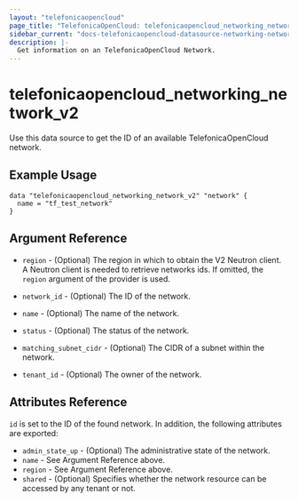 ```yaml
---
layout: "telefonicaopencloud"
page_title: "TelefonicaOpenCloud: telefonicaopencloud_networking_network_v2"
sidebar_current: "docs-telefonicaopencloud-datasource-networking-network-v2"
description: |-
  Get information on an TelefonicaOpenCloud Network.
---
```


# telefonicaopencloud\_networking\_network\_v2

Use this data source to get the ID of an available TelefonicaOpenCloud network.

## Example Usage

```hcl
data "telefonicaopencloud_networking_network_v2" "network" {
  name = "tf_test_network"
}
```

## Argument Reference

* `region` - (Optional) The region in which to obtain the V2 Neutron client.
  A Neutron client is needed to retrieve networks ids. If omitted, the
  `region` argument of the provider is used.

* `network_id` - (Optional) The ID of the network.

* `name` - (Optional) The name of the network.

* `status` - (Optional) The status of the network.

* `matching_subnet_cidr` - (Optional) The CIDR of a subnet within the network.

* `tenant_id` - (Optional) The owner of the network.

## Attributes Reference

`id` is set to the ID of the found network. In addition, the following attributes
are exported:

* `admin_state_up` - (Optional) The administrative state of the network.
* `name` - See Argument Reference above.
* `region` - See Argument Reference above.
* `shared` - (Optional)  Specifies whether the network resource can be accessed
    by any tenant or not.
